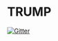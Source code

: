 # TRUMP

[![Gitter](https://badges.gitter.im/MattFach/TRUMP.svg)](https://gitter.im/MattFach/TRUMP?utm_source=badge&utm_medium=badge&utm_campaign=pr-badge&utm_content=badge)